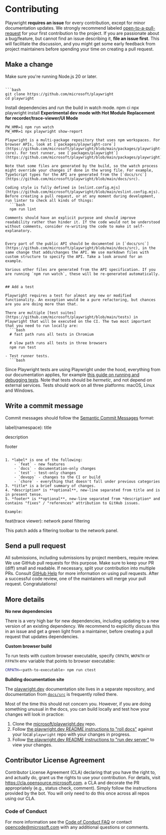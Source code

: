 # Contributing


Playwright **requires an issue** for every contribution, except for minor documentation updates. We strongly recommend
labeled [open-to-a-pull-request](https://github.com/microsoft/playwright/issues?q=is%3Aissue%20state%3Aopen%20label%3Aopen-to-a-pull-request)
for your first contribution to the project.
If you are passionate about a bug/feature, but cannot find an issue describing it, **file an issue first**. This will
facilitate the discussion, and you might get some early feedback from project maintainers before spending your time on
creating a pull request.

## Make a change

Make sure you're running Node.js 20 or later.
```

```bash
git clone https://github.com/microsoft/playwright
cd playwright
```
Install dependencies and run the build in watch mode.
npm ci
npx playwright install
**Experimental dev mode with Hot Module Replacement for recorder/trace-viewer/UI Mode**

```
PW_HMR=1 npm run watch
PW_HMR=1 npx playwright show-report

Playwright is a multi-package repository that uses npm workspaces. For browser APIs, look at [`packages/playwright-core`](https://github.com/microsoft/playwright/blob/main/packages/playwright-core). For test runner, see [`packages/playwright`](https://github.com/microsoft/playwright/blob/main/packages/playwright).

Note that some files are generated by the build, so the watch process might override your changes if done in the wrong file. For example, TypeScript types for the API are generated from the [`docs/src`](https://github.com/microsoft/playwright/blob/main/docs/src).

Coding style is fully defined in [eslint.config.mjs](https://github.com/microsoft/playwright/blob/main/eslint.config.mjs). Before creating a pull request, or at any moment during development, run linter to check all kinds of things:
  ```bash
  npm run lint

Comments should have an explicit purpose and should improve readability rather than hinder it. If the code would not be understood without comments, consider re-writing the code to make it self-explanatory.


Every part of the public API should be documented in [`docs/src`](https://github.com/microsoft/playwright/blob/main/docs/src), in the same change that adds/changes the API. We use markdown files with custom structure to specify the API. Take a look around for an example.

Various other files are generated from the API specification. If you are running `npm run watch`, these will be re-generated automatically.


## Add a test

Playwright requires a test for almost any new or modified functionality. An exception would be a pure refactoring, but chances are you are doing more than that.

There are multiple [test suites](https://github.com/microsoft/playwright/blob/main/tests) in Playwright that will be executed on the CI. The two most important that you need to run locally are:
  ```bash
  # fast path runs all tests in Chromium

  # slow path runs all tests in three browsers
  npm run test

- Test runner tests.
  ```bash
  ```

Since Playwright tests are using Playwright under the hood, everything from our documentation applies, for example [this guide on running and debugging tests](https://playwright.dev/docs/running-tests#running-tests).
Note that tests should be *hermetic*, and not depend on external services. Tests should work on all three platforms: macOS, Linux and Windows.

## Write a commit message

Commit messages should follow the [Semantic Commit Messages](https://www.conventionalcommits.org/en/v1.0.0/) format:

label(namespace): title

description

footer
```

1. *label* is one of the following:
    - `feat` - new features
    - `docs` - documentation-only changes
    - `test` - test-only changes
    - `devops` - changes to the CI or build
    - `chore` - everything that doesn't fall under previous categories
3. *title* is a brief summary of changes.
4. *description* is **optional**, new-line separated from title and is in present tense.
5. *footer* is **optional**, new-line separated from *description* and contains "fixes" / "references" attribution to GitHub issues.

Example:

```
feat(trace viewer): network panel filtering

This patch adds a filtering toolbar to the network panel.
<link to a screenshot>


## Send a pull request

All submissions, including submissions by project members, require review. We use GitHub pull requests for this purpose.
Make sure to keep your PR (diff) small and readable. If necessary, split your contribution into multiple PRs.
Consult [GitHub Help](https://help.github.com/articles/about-pull-requests/) for more information on using pull requests.
After a successful code review, one of the maintainers will merge your pull request. Congratulations!

## More details
**No new dependencies**

There is a very high bar for new dependencies, including updating to a new version of an existing dependency. We recommend to explicitly discuss this in an issue and get a green light from a maintainer, before creating a pull request that updates dependencies.

**Custom browser build**

To run tests with custom browser executable, specify `CRPATH`, `WKPATH` or `FFPATH` env variable that points to browser executable:
```bash
CRPATH=<path-to-executable> npm run ctest
```

**Building documentation site**

The [playwright.dev](https://playwright.dev/) documentation site lives in a separate repository, and documentation from [`docs/src`](https://github.com/microsoft/playwright/blob/main/docs/src) is frequently rolled there.

Most of the time this should not concern you. However, if you are doing something unusual in the docs, you can build locally and test how your changes will look in practice:
1. Clone the [microsoft/playwright.dev](https://github.com/microsoft/playwright.dev) repo.
1. Follow [the playwright.dev README instructions to "roll docs"](https://github.com/microsoft/playwright.dev/#roll-docs) against your local `playwright` repo with your changes in progress.
1. Follow [the playwright.dev README instructions to "run dev server"](https://github.com/microsoft/playwright.dev/#run-dev-server) to view your changes.

## Contributor License Agreement

Contributor License Agreement (CLA) declaring that you have the right to, and actually do, grant us
the rights to use your contribution. For details, visit https://cla.opensource.microsoft.com.
a CLA and decorate the PR appropriately (e.g., status check, comment). Simply follow the instructions
provided by the bot. You will only need to do this once across all repos using our CLA.

### Code of Conduct

For more information see the [Code of Conduct FAQ](https://opensource.microsoft.com/codeofconduct/faq/) or
contact [opencode@microsoft.com](mailto:opencode@microsoft.com) with any additional questions or comments.
